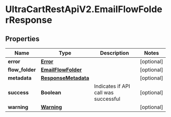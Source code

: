 # UltraCartRestApiV2.EmailFlowFolderResponse

## Properties

Name | Type | Description | Notes
------------ | ------------- | ------------- | -------------
**error** | [**Error**](Error.md) |  | [optional] 
**flow_folder** | [**EmailFlowFolder**](EmailFlowFolder.md) |  | [optional] 
**metadata** | [**ResponseMetadata**](ResponseMetadata.md) |  | [optional] 
**success** | **Boolean** | Indicates if API call was successful | [optional] 
**warning** | [**Warning**](Warning.md) |  | [optional] 


